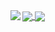 <a href='https://github.com/Yoonsik-Shin'>
    <img align='center' src='https://github-readme-stats.vercel.app/api?username=Yoonsik-Shin&show_icons=true&theme=radical'/>
</a>

<a href='https://github.com/Yoonsik-Shin/TIL'>
    <img align='center' src='https://github-readme-stats.vercel.app/api/pin/?username=Yoonsik-Shin&repo=TIL&show_icons=true&theme=radical'/>
</a>

<a href='https://github.com/Yoonsik-Shin/TIL'>
    <img align='left' src='https://github-readme-stats.vercel.app/api/top-langs/?username=Yoonsik-Shin&show_icons=true&theme=radical'/>
</a>